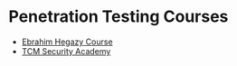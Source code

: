 # Penetration Testing Courses

- [Ebrahim Hegazy Course](Ebrahim%20Hegazy%20Course/Ebrahim%20Hegazy%20Course.md)
- [TCM Security Academy](TCM%20Security%20Academy.md)